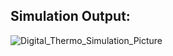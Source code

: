 ## Simulation Output:
![Digital_Thermo_Simulation_Picture](https://user-images.githubusercontent.com/80105220/157251163-85f8b9b2-ef5c-4eac-b1b6-229d356cc579.jpg)
